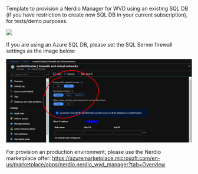 Template to provision a Nerdio Manager for WVD using an existing SQL DB (if you have restriction to create new SQL DB in your current subscription), for tests/demo purposes.

<a href="https%3A%2F%2Fraw.githubusercontent.com%2Fmatiasma%2Farm-templates%2Fmaster%2FNerdioManagerForWVD%2Fazuredeploy.json" target="_blank">
  <img src="http://azuredeploy.net/deploybutton.png"/>
</a>

If you are using an Azure SQL DB, please set the SQL Server firewall settings as the image below:

<img src="https://raw.githubusercontent.com/matiasma/arm-templates/master/NerdioManagerForWVD/sql-firewall.PNG">

For provision an production environment, please use the Nerdio marketplace offer: 
https://azuremarketplace.microsoft.com/en-us/marketplace/apps/nerdio.nerdio_wvd_manager?tab=Overview

